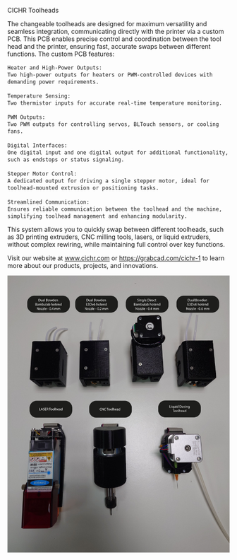 CICHR Toolheads

The changeable toolheads are designed for maximum versatility and seamless integration, communicating directly with the printer via a custom PCB. This PCB enables precise control and coordination between the tool head and the printer, ensuring fast, accurate swaps between different functions. The custom PCB features:

    Heater and High-Power Outputs:
    Two high-power outputs for heaters or PWM-controlled devices with demanding power requirements.

    Temperature Sensing:
    Two thermistor inputs for accurate real-time temperature monitoring.

    PWM Outputs:
    Two PWM outputs for controlling servos, BLTouch sensors, or cooling fans.

    Digital Interfaces:
    One digital input and one digital output for additional functionality, such as endstops or status signaling.

    Stepper Motor Control:
    A dedicated output for driving a single stepper motor, ideal for toolhead-mounted extrusion or positioning tasks.

    Streamlined Communication:
    Ensures reliable communication between the toolhead and the machine, simplifying toolhead management and enhancing modularity.

This system allows you to quickly swap between different toolheads, such as 3D printing extruders, CNC milling tools, lasers, or liquid extruders, without complex rewiring, while maintaining full control over key functions.

Visit our website at www.cichr.com or https://grabcad.com/cichr-1 to learn more about our products, projects, and innovations.

![CH-Toolheads](https://github.com/CICHR/CH-Toolheads/blob/main/Toolheads_01.jpg)
